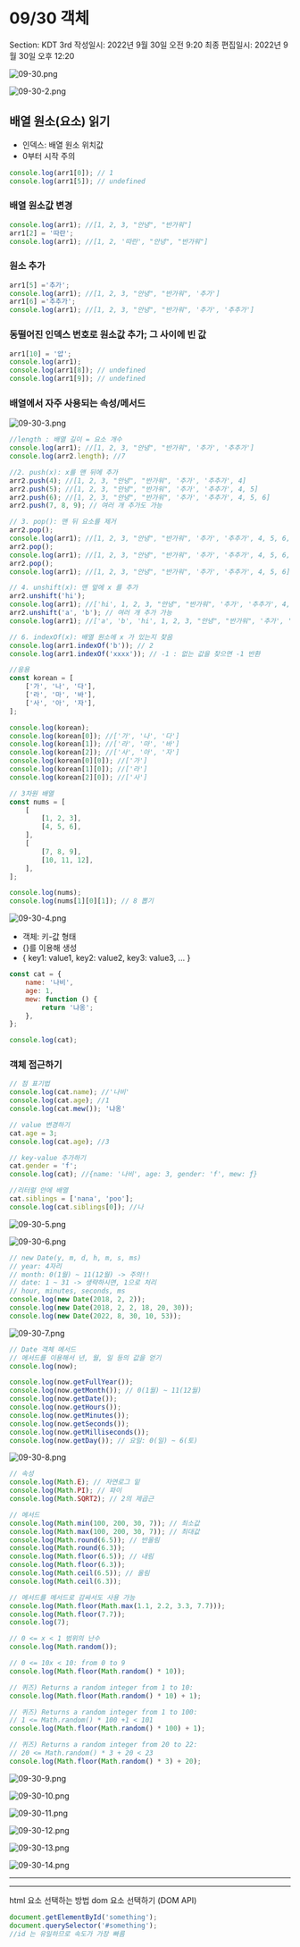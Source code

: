 # 09/30 객체

Section: KDT 3rd
작성일시: 2022년 9월 30일 오전 9:20
최종 편집일시: 2022년 9월 30일 오후 12:20

![09-30.png](09%2030%20%E1%84%80%E1%85%A2%E1%86%A8%E1%84%8E%E1%85%A6%20ae29e9423aa046479662b5dcd3491f78/09-30.png)

![09-30-2.png](09%2030%20%E1%84%80%E1%85%A2%E1%86%A8%E1%84%8E%E1%85%A6%20ae29e9423aa046479662b5dcd3491f78/09-30-2.png)

## 배열 원소(요소) 읽기

- 인덱스: 배열 원소 위치값
- 0부터 시작 주의

```jsx
console.log(arr1[0]); // 1
console.log(arr1[5]); // undefined
```

### 배열 원소값 변경

```jsx
console.log(arr1); //[1, 2, 3, "안녕", "반가워"]
arr1[2] = '따란';
console.log(arr1); //[1, 2, '따란', "안녕", "반가워"]
```

### 원소 추가

```jsx
arr1[5] ='추가';
console.log(arr1); //[1, 2, 3, "안녕", "반가워", '추가']
arr1[6] ='추추가';
console.log(arr1); //[1, 2, 3, "안녕", "반가워", '추가', '추추가']
```

### 동떨어진 인덱스 번호로 원소값 추가; 그 사이에 빈 값

```jsx
arr1[10] = '얍';
console.log(arr1);
console.log(arr1[8]); // undefined
console.log(arr1[9]); // undefined
```

### 배열에서 자주 사용되는 속성/메서드

![09-30-3.png](09%2030%20%E1%84%80%E1%85%A2%E1%86%A8%E1%84%8E%E1%85%A6%20ae29e9423aa046479662b5dcd3491f78/09-30-3.png)

```jsx
//length : 배열 길이 = 요소 개수
console.log(arr1); //[1, 2, 3, "안녕", "반가워", '추가', '추추가']
console.log(arr2.length); //7
```

```jsx
//2. push(x): x를 맨 뒤에 추가
arr2.push(4); //[1, 2, 3, "안녕", "반가워", '추가', '추추가', 4]
arr2.push(5); //[1, 2, 3, "안녕", "반가워", '추가', '추추가', 4, 5]
arr2.push(6); //[1, 2, 3, "안녕", "반가워", '추가', '추추가', 4, 5, 6]
arr2.push(7, 8, 9); // 여러 개 추가도 가능
```

```jsx
// 3. pop(): 맨 뒤 요소를 제거
arr2.pop();
console.log(arr1); //[1, 2, 3, "안녕", "반가워", '추가', '추추가', 4, 5, 6, 7, 8,]
arr2.pop();
console.log(arr1); //[1, 2, 3, "안녕", "반가워", '추가', '추추가', 4, 5, 6, 7]
arr2.pop();
console.log(arr1); //[1, 2, 3, "안녕", "반가워", '추가', '추추가', 4, 5, 6]
```

```jsx
// 4. unshift(x): 맨 앞에 x 를 추가
arr2.unshift('hi');
console.log(arr1); //['hi', 1, 2, 3, "안녕", "반가워", '추가', '추추가', 4, 5, 6, 7, 8,]
arr2.unshift('a', 'b'); // 여러 개 추가 가능
console.log(arr1); //['a', 'b', 'hi', 1, 2, 3, "안녕", "반가워", '추가', '추추가', 4, 5, 6, 7, 8,]
```

```jsx
// 6. indexOf(x): 배열 원소에 x 가 있는지 찾음
console.log(arr1.indexOf('b')); // 2
console.log(arr1.indexOf('xxxx')); // -1 : 없는 값을 찾으면 -1 반환
```

```jsx
//응용
const korean = [
	['가', '나', '다'],
	['라', '마', '바'],
	['사', '아', '자'],
];

console.log(korean);
console.log(korean[0]); //['가', '나', '다']
console.log(korean[1]); //['라', '마', '바']
console.log(korean[2]); //['사', '아', '자']
console.log(korean[0][0]); //['가']
console.log(korean[1][0]); //['라']
console.log(korean[2][0]); //['사']
```

```jsx
// 3차원 배열
const nums = [
	[
		[1, 2, 3],
		[4, 5, 6],
	],
	[
		[7, 8, 9],
		[10, 11, 12],
	],
];

console.log(nums);
console.log(nums[1][0][1]); // 8 뽑기
```

![09-30-4.png](09%2030%20%E1%84%80%E1%85%A2%E1%86%A8%E1%84%8E%E1%85%A6%20ae29e9423aa046479662b5dcd3491f78/09-30-4.png)

- 객체: 키-값 형태
- {}를 이용해 생성
- { key1: value1, key2: value2, key3: value3, ... }

```jsx
const cat = {
	name: '나비',
	age: 1,
	mew: function () {
		return '냐옹';
	},
};

console.log(cat);

```

### 객체 접근하기

```jsx
// 점 표기법
console.log(cat.name); //'나비'
console.log(cat.age); //1
console.log(cat.mew()); '냐옹'
```

```jsx
// value 변경하기
cat.age = 3;
console.log(cat.age); //3
```

```jsx
// key-value 추가하기
cat.gender = 'f';
console.log(cat); //{name: '나비', age: 3, gender: 'f', mew: ƒ}
```

```jsx
//리터럴 안에 배열
cat.siblings = ['nana', 'poo'];
console.log(cat.siblings[0]); //나
```

![09-30-5.png](09%2030%20%E1%84%80%E1%85%A2%E1%86%A8%E1%84%8E%E1%85%A6%20ae29e9423aa046479662b5dcd3491f78/09-30-5.png)

![09-30-6.png](09%2030%20%E1%84%80%E1%85%A2%E1%86%A8%E1%84%8E%E1%85%A6%20ae29e9423aa046479662b5dcd3491f78/09-30-6.png)

```jsx
// new Date(y, m, d, h, m, s, ms)
// year: 4자리
// month: 0(1월) ~ 11(12월) -> 주의!!
// date: 1 ~ 31 -> 생략하시면, 1으로 처리
// hour, minutes, seconds, ms
console.log(new Date(2018, 2, 2));
console.log(new Date(2018, 2, 2, 18, 20, 30));
console.log(new Date(2022, 8, 30, 10, 53));
```

![09-30-7.png](09%2030%20%E1%84%80%E1%85%A2%E1%86%A8%E1%84%8E%E1%85%A6%20ae29e9423aa046479662b5dcd3491f78/09-30-7.png)

```jsx
// Date 객체 메서드
// 메서드를 이용해서 년, 월, 일 등의 값을 얻기
console.log(now);

console.log(now.getFullYear());
console.log(now.getMonth()); // 0(1월) ~ 11(12월)
console.log(now.getDate());
console.log(now.getHours());
console.log(now.getMinutes());
console.log(now.getSeconds());
console.log(now.getMilliseconds());
console.log(now.getDay()); // 요일: 0(일) ~ 6(토)
```

![09-30-8.png](09%2030%20%E1%84%80%E1%85%A2%E1%86%A8%E1%84%8E%E1%85%A6%20ae29e9423aa046479662b5dcd3491f78/09-30-8.png)

```jsx
// 속성
console.log(Math.E); // 자연로그 밑
console.log(Math.PI); // 파이
console.log(Math.SQRT2); // 2의 제곱근

```

```jsx
// 메서드
console.log(Math.min(100, 200, 30, 7)); // 최소값
console.log(Math.max(100, 200, 30, 7)); // 최대값
console.log(Math.round(6.5)); // 반올림
console.log(Math.round(6.3));
console.log(Math.floor(6.5)); // 내림
console.log(Math.floor(6.3));
console.log(Math.ceil(6.5)); // 올림
console.log(Math.ceil(6.3));
```

```jsx
// 메서드를 메서드로 감싸서도 사용 가능
console.log(Math.floor(Math.max(1.1, 2.2, 3.3, 7.7)));
console.log(Math.floor(7.7));
console.log(7);
```

```jsx
// 0 <= x < 1 범위의 난수
console.log(Math.random());

// 0 <= 10x < 10: from 0 to 9
console.log(Math.floor(Math.random() * 10));

// 퀴즈) Returns a random integer from 1 to 10:
console.log(Math.floor(Math.random() * 10) + 1);

// 퀴즈) Returns a random integer from 1 to 100:
// 1 <= Math.random() * 100 +1 < 101
console.log(Math.floor(Math.random() * 100) + 1);

// 퀴즈) Returns a random integer from 20 to 22:
// 20 <= Math.random() * 3 + 20 < 23
console.log(Math.floor(Math.random() * 3) + 20);
```

![09-30-9.png](09%2030%20%E1%84%80%E1%85%A2%E1%86%A8%E1%84%8E%E1%85%A6%20ae29e9423aa046479662b5dcd3491f78/09-30-9.png)

![09-30-10.png](09%2030%20%E1%84%80%E1%85%A2%E1%86%A8%E1%84%8E%E1%85%A6%20ae29e9423aa046479662b5dcd3491f78/09-30-10.png)

![09-30-11.png](09%2030%20%E1%84%80%E1%85%A2%E1%86%A8%E1%84%8E%E1%85%A6%20ae29e9423aa046479662b5dcd3491f78/09-30-11.png)

![09-30-12.png](09%2030%20%E1%84%80%E1%85%A2%E1%86%A8%E1%84%8E%E1%85%A6%20ae29e9423aa046479662b5dcd3491f78/09-30-12.png)

![09-30-13.png](09%2030%20%E1%84%80%E1%85%A2%E1%86%A8%E1%84%8E%E1%85%A6%20ae29e9423aa046479662b5dcd3491f78/09-30-13.png)

![09-30-14.png](09%2030%20%E1%84%80%E1%85%A2%E1%86%A8%E1%84%8E%E1%85%A6%20ae29e9423aa046479662b5dcd3491f78/09-30-14.png)

---

---

html 요소 선택하는 방법
dom 요소 선택하기 (DOM API)

```jsx
document.getElementById('something');
document.querySelector('#something');
//id 는 유일하므로 속도가 가장 빠름
```